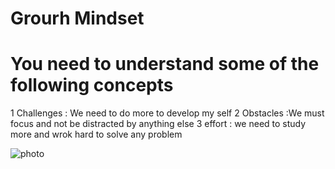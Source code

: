 
  
  
  # Grourh Mindset 
  # You need to understand some of the following concepts
  1 Challenges : We need to do more to develop my self
  2 Obstacles :We must focus and not be distracted by anything else
  3 effort : we need to study more and wrok hard to solve any problem
  
  
  
  
  
  
   ![photo](https://3kllhk1ibq34qk6sp3bhtox1-wpengine.netdna-ssl.com/wp-content/uploads/NewGrowthMindset2.png)